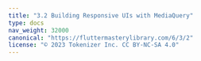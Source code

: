 ```yaml
---
title: "3.2 Building Responsive UIs with MediaQuery"
type: docs
nav_weight: 32000
canonical: "https://fluttermasterylibrary.com/6/3/2"
license: "© 2023 Tokenizer Inc. CC BY-NC-SA 4.0"
---
```

